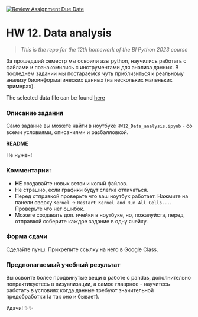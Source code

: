 [![Review Assignment Due Date](https://classroom.github.com/assets/deadline-readme-button-24ddc0f5d75046c5622901739e7c5dd533143b0c8e959d652212380cedb1ea36.svg)](https://classroom.github.com/a/F1qWqvsq)
# HW 12. Data analysis
> *This is the repo for the 12th homework of the BI Python 2023 course*

За прошедший семестр мы освоили азы python, научились работать с файлами и познакомились с инструментами для анализа данных. В последнем задании мы постараемся чуть приблизиться к реальному анализу биоинформатических данных (на нескольких маленьких примерах).

The selected data file can be found [here](https://drive.google.com/file/d/1HpYRq8jWmrHSFMH0wmtf_mXsyczXRWLe/view?usp=sharing) 

### Описание задания

Само задание вы можете найти в ноутбуке `HW12_Data_analysis.ipynb` - со всеми условиями, описаниями и разбалловкой.

 **README**
   
   Не нужен!

### Комментарии:
- **НЕ** создавайте новых веток и копий файлов.
- Не страшно, если графики будут слегка отличаться.
- Перед отправкой проверьте что ваш ноутбук работает. Нажмите на панели сверху `Kernel` -> `Restart Kernel and Run All Cells...`. Проверьте что нет ошибок.
- Можете создавать доп. ячейки в ноутбуке, но, пожалуйста, перед отправкой соберите каждое задание в одну ячейку.



### Форма сдачи

Сделайте пунш. Прикрепите ссылку на него в Google Class.



### **Предполагаемый учебный результат**

Вы освоите более продвинутые вещи в работе с pandas, дополнительно попрактикуетесь в визуализации, а самое главрное - научитесь работать в условиях когда данные требуют значительной предобработки (а так оно и бывает). 

Удачи! ✨✨



